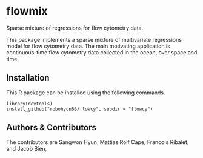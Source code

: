 flowmix
=============

Sparse mixture of regressions for flow cytometry data.

This package implements a sparse mixture of multivariate regressions model for
flow cytometry data. The main motivating application is continuous-time flow
cytometry data collected in the ocean, over space and time.


## Installation

This R package can be installed using the following commands.

```{r}
library(devtools)
install_github("robohyun66/flowcy", subdir = "flowcy")
```
	
## Authors & Contributors

The contributors are Sangwon Hyun, Mattias Rolf Cape, Francois Ribalet, and Jacob Bien, 
